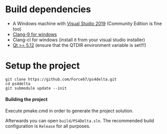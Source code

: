 # Build dependencies

* A Windows machine with [Visual Studio 2019](https://visualstudio.microsoft.com/downloads/) (Community Edition is fine too)
* [Clang-9 for windows](http://releases.llvm.org/download.html)
* Clang-cl for windows (install it from your visual studio installer)
* [Qt >= 5.12](https://www.qt.io/download) (ensure that the QTDIR environment variable is set!!!)

# Setup the project

```
git clone https://github.com/Force67/ps4delta.git
cd ps4delta
git submodule update --init
```

#### Building the project

Execute pmake.cmd in order to generate the project solution. 

Afterwards you can open `build/PS4Delta.sln`. The recommended build configuration is `Release` for all purposes.
